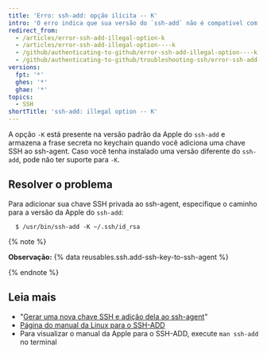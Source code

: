 ```yaml
---
title: 'Erro: ssh-add: opção ilícita -- K'
intro: 'O erro indica que sua versão do `ssh-add` não é compatível com a integração de keychain no macOS, que permite o armazenamento da frase secreta no keychain.'
redirect_from:
  - /articles/error-ssh-add-illegal-option-k
  - /articles/error-ssh-add-illegal-option----k
  - /github/authenticating-to-github/error-ssh-add-illegal-option----k
  - /github/authenticating-to-github/troubleshooting-ssh/error-ssh-add-illegal-option----k
versions:
  fpt: '*'
  ghes: '*'
  ghae: '*'
topics:
  - SSH
shortTitle: 'ssh-add: illegal option -- K'
---
```


A opção `-K` está presente na versão padrão da Apple do `ssh-add` e armazena a frase secreta no keychain quando você adiciona uma chave SSH ao ssh-agent. Caso você tenha instalado uma versão diferente do `ssh-add`, pode não ter suporte para `-K`.

## Resolver o problema

Para adicionar sua chave SSH privada ao ssh-agent, especifique o caminho para a versão da Apple do `ssh-add`:

```shell
  $ /usr/bin/ssh-add -K ~/.ssh/id_rsa
```

{% note %}

**Observação:** {% data reusables.ssh.add-ssh-key-to-ssh-agent %}

{% endnote %}

## Leia mais

- "[Gerar uma nova chave SSH e adição dela ao ssh-agent](/articles/generating-a-new-ssh-key-and-adding-it-to-the-ssh-agent)"
- [Página do manual da Linux para o SSH-ADD](http://man7.org/linux/man-pages/man1/ssh-add.1.html)
- Para visualizar o manual da Apple para o SSH-ADD, execute `man ssh-add` no terminal
